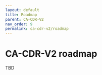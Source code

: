 ```yaml
---
layout: default
title: Roadmap
parent: CA-CDR-V2
nav_order: 9
permalink: ca-cdr-v2/roadmap
---
```


# CA-CDR-V2 roadmap

TBD